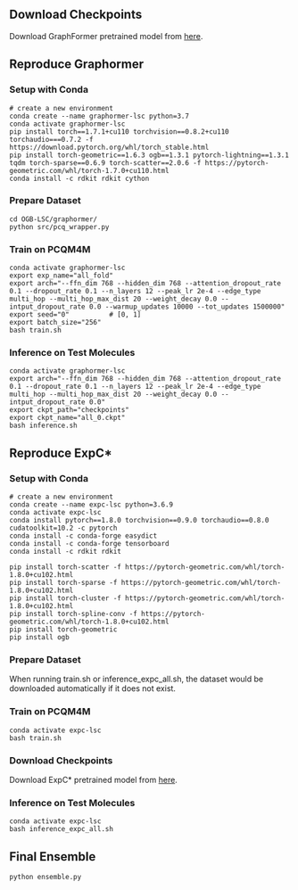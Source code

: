 
## Download Checkpoints

Download GraphFormer pretrained model from [here](https://szheng.blob.core.windows.net/ogb-lsc/graphformer_checkpoints.tar.gz).

## Reproduce Graphormer

### Setup with Conda
```
# create a new environment
conda create --name graphormer-lsc python=3.7
conda activate graphormer-lsc
pip install torch==1.7.1+cu110 torchvision==0.8.2+cu110 torchaudio===0.7.2 -f https://download.pytorch.org/whl/torch_stable.html
pip install torch-geometric==1.6.3 ogb==1.3.1 pytorch-lightning==1.3.1 tqdm torch-sparse==0.6.9 torch-scatter==2.0.6 -f https://pytorch-geometric.com/whl/torch-1.7.0+cu110.html
conda install -c rdkit rdkit cython
```

### Prepare Dataset
```
cd OGB-LSC/graphormer/
python src/pcq_wrapper.py
```

### Train on PCQM4M
```
conda activate graphormer-lsc
export exp_name="all_fold"
export arch="--ffn_dim 768 --hidden_dim 768 --attention_dropout_rate 0.1 --dropout_rate 0.1 --n_layers 12 --peak_lr 2e-4 --edge_type multi_hop --multi_hop_max_dist 20 --weight_decay 0.0 --intput_dropout_rate 0.0 --warmup_updates 10000 --tot_updates 1500000"
export seed="0"          # [0, 1]
export batch_size="256"
bash train.sh
```

### Inference on Test Molecules
```
conda activate graphormer-lsc
export arch="--ffn_dim 768 --hidden_dim 768 --attention_dropout_rate 0.1 --dropout_rate 0.1 --n_layers 12 --peak_lr 2e-4 --edge_type multi_hop --multi_hop_max_dist 20 --weight_decay 0.0 --intput_dropout_rate 0.0"
export ckpt_path="checkpoints"
export ckpt_name="all_0.ckpt"
bash inference.sh
```

## Reproduce ExpC*

### Setup with Conda
```
# create a new environment
conda create --name expc-lsc python=3.6.9
conda activate expc-lsc
conda install pytorch==1.8.0 torchvision==0.9.0 torchaudio==0.8.0 cudatoolkit=10.2 -c pytorch
conda install -c conda-forge easydict
conda install -c conda-forge tensorboard
conda install -c rdkit rdkit

pip install torch-scatter -f https://pytorch-geometric.com/whl/torch-1.8.0+cu102.html
pip install torch-sparse -f https://pytorch-geometric.com/whl/torch-1.8.0+cu102.html
pip install torch-cluster -f https://pytorch-geometric.com/whl/torch-1.8.0+cu102.html
pip install torch-spline-conv -f https://pytorch-geometric.com/whl/torch-1.8.0+cu102.html
pip install torch-geometric
pip install ogb
```

### Prepare Dataset
When running train.sh or inference_expc_all.sh, the dataset would be downloaded automatically if it does not exist.

### Train on PCQM4M
```
conda activate expc-lsc
bash train.sh
```

### Download Checkpoints

Download ExpC* pretrained model from [here](https://szheng.blob.core.windows.net/ogb-lsc/expc_checkpoint_fold_0_7.tar.gz).

### Inference on Test Molecules
```
conda activate expc-lsc
bash inference_expc_all.sh
```

## Final Ensemble
```
python ensemble.py
```
